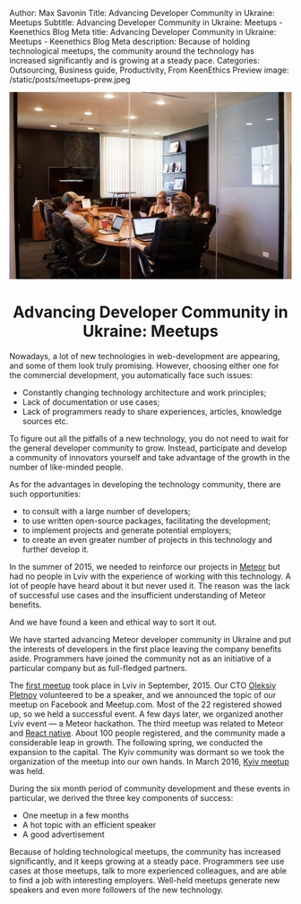 Author: Max Savonin
Title: Advancing Developer Community in Ukraine: Meetups
Subtitle: Advancing Developer Community in Ukraine: Meetups - Keenethics Blog
Meta title: Advancing Developer Community in Ukraine: Meetups - Keenethics Blog
Meta description: Because of holding technological meetups, the community around the technology has increased significantly and is growing at a steady pace.
Categories: Outsourcing, Business guide, Productivity, From KeenEthics
Preview image: /static/posts/meetups-prew.jpeg

![Meetup](/static/posts/meetups.jpeg)

<h1 style="text-align: center;">Advancing Developer Community in Ukraine: Meetups</h1>

Nowadays, a lot of new technologies in web-development are appearing, and some of them look truly promising. However, choosing either one for the commercial development, you automatically face such issues:

- Constantly changing technology architecture and work principles;
- Lack of documentation or use cases;
- Lack of programmers ready to share experiences, articles, knowledge sources etc.

To figure out all the pitfalls of a new technology, you do not need to wait for the general developer community to grow. Instead, participate and develop a community of innovators yourself and take advantage of the growth in the number of like-minded people.

As for the advantages in developing the technology community, there are such opportunities:

- to consult with a large number of developers;
- to use written open-source packages, facilitating the development;
- to implement projects and generate potential employers;
- to create an even greater number of projects in this technology and further develop it.

<p>In the summer of 2015, we needed to reinforce our projects in <a href="//www.meteor.com/" target="_blank" rel="noopener noreferrer nofollow">Meteor</a> but had no people in Lviv with the experience of working with this technology. A lot of people have heard about it but never used it. The reason  was  the lack of successful use cases and the insufficient understanding of Meteor benefits.</p>

And we have found a keen and ethical way to sort it out.
 
We have started advancing Meteor developer community in Ukraine and put the interests of developers in the first place leaving the company benefits aside. Programmers have joined the community not as an initiative of a particular company but as full-fledged partners.

<p>The <a href="//www.meetup.com/Lviv-Meteor-Meetup" target="_blank" rel="noopener noreferrer nofollow">first meetup</a> took place in Lviv in September, 2015. Our CTO <a href="//www.youtube.com/watch?v=2GgLVnVXclE" target="_blank" rel="noopener noreferrer nofollow">Oleksiy Pletnov</a> volunteered to be a speaker, and we announced the topic of our meetup on Facebook and Meetup.com. Most of the 22 registered showed up, so we held a successful event. A few days later, we organized another Lviv event —  a Meteor hackathon. The third meetup was related to Meteor and <a href="/tech-apps-react-native">React native</a>. About 100 people registered, and the community made a considerable leap in growth. The following spring, we conducted the expansion to the capital. The Kyiv community was dormant so we took the organization of the meetup into our own hands. In March 2016, <a href="//www.meetup.com/ru-RU/Meteor-Kiev/events/229456481/" target="_blank" rel="noopener noreferrer nofollow">Kyiv meetup</a> was held.</p>

During the six month period of community development and these events in particular, we derived the three key components of success:

- One meetup in a few months
- A hot topic with an efficient speaker
- A good advertisement

Because of holding technological meetups, the community has increased significantly, and it keeps growing at a steady pace. Programmers see use cases at those meetups, talk to more experienced colleagues, and are able to find a job with interesting employers. Well-held meetups generate new speakers and even more followers of the new technology.